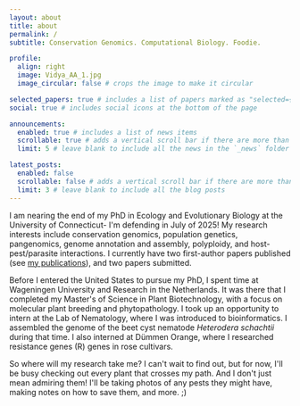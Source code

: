 ```yaml
---
layout: about
title: about
permalink: /
subtitle: Conservation Genomics. Computational Biology. Foodie. 

profile:
  align: right
  image: Vidya_AA_1.jpg
  image_circular: false # crops the image to make it circular

selected_papers: true # includes a list of papers marked as "selected={true}"
social: true # includes social icons at the bottom of the page

announcements:
  enabled: true # includes a list of news items
  scrollable: true # adds a vertical scroll bar if there are more than 3 news items
  limit: 5 # leave blank to include all the news in the `_news` folder

latest_posts:
  enabled: false
  scrollable: false # adds a vertical scroll bar if there are more than 3 new posts items
  limit: 3 # leave blank to include all the blog posts
---
```


I am nearing the end of my PhD in Ecology and Evolutionary Biology at the University of Connecticut- I'm defending in July of 2025! My research interests include conservation genomics, population genetics, pangenomics, genome annotation and assembly, polyploidy, and host-pest/parasite interactions. I currently have two first-author papers published (see [my publications](vidsvur.github.io/publications/)), and two papers submitted.

Before I entered the United States to pursue my PhD, I spent time at Wageningen University and Research in the Netherlands. It was there that I completed my Master's of Science in Plant Biotechnology, with a focus on molecular plant breeding and phytopathology. I took up an opportunity to intern at the Lab of Nematology, where I was introduced to bioinformatics. I assembled the genome of the beet cyst nematode _Heterodera schachtii_ during that time. I also interned at Dümmen Orange, where I researched resistance genes (R) genes in rose cultivars.

So where will my research take me? I can't wait to find out, but for now, I'll be busy checking out every plant that crosses my path. And I don't just mean admiring them! I'll be taking photos of any pests they might have, making notes on how to save them, and more. ;)
